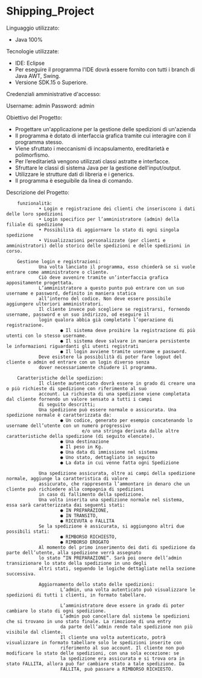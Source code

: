 # Shipping_Project

Linguaggio utilizzato:
- Java 100%

Tecnologie utilizzate:
- IDE: Eclipse
- Per eseguire il programma l'IDE dovrà essere fornito con tutti i branch di Java AWT, Swing.
- Versione SDK.15 o Superiore. 

Credenziali amministrative d'accesso:

Username: admin
Password: admin

Obiettivo del Progetto:
- Progettare un'applicazione per la gestione delle spedizioni di un'azienda 
- Il programma è dotato di interfaccia grafica tramite cui interagire con il programma stesso. 
- Viene sfruttato i meccanismi di incapsulamento, ereditarietà e polimorfismo. 
- Per l’ereditarietà vengono utilizzati classi astratte e interfacce.
- Sfruttare le classi di sistema Java per la gestione dell'input/output.
- Utilizzare le strutture dati di libreria e i generics.
- Il programma è eseguibile da linea di comando. 

Descrizione del Progetto:

        funzionalità:
                • Login e registrazione dei clienti che inseriscono i dati delle loro spedizioni
                • Login specifico per l’amministratore (admin) della filiale di spedizione
                • Possibilità di aggiornare lo stato di ogni singola spedizione
                • Visualizzazioni personalizzate (per clienti e amministratori) dello storico delle spedizioni e delle spedizioni in corso.

        Gestione login e registrazioni:
                Una volta lanciato il programma, esso chiederà se si vuole entrare come amministratore o cliente.
                Ciò deve avvenire tramite un’interfaccia grafica appositamente progettata.
                L’amministratore a questo punto può entrare con un suo username e password, definito in maniera statica
                all’interno del codice. Non deve essere possibile aggiungere ulteriori amministratori.
                Il cliente invece può scegliere se registrarsi, fornendo username, password e un suo indirizzo, od eseguire il
                login qualora abbia già completato l’operazione di registrazione.
                        ● Il sistema deve proibire la registrazione di più utenti con lo stesso username.
                        ● Il sistema deve salvare in maniera persistente le informazioni riguardanti gli utenti registrati
                        ● Il login avviene tramite username e password.
                Deve esistere la possibilità di poter fare logout del cliente o admin ed entrare con un login diverso senza
                dover necessariamente chiudere il programma.

        Caratteristiche delle spedizion:
                Il cliente autenticato dovrà essere in grado di creare una o più richieste di spedizione con riferimento al suo
                account. La richiesta di una spedizione viene completata dal cliente fornendo un valore sensato a tutti i campi
                di seguito descritti;
                Una spedizione può essere normale o assicurata. Una spedizione normale è caratterizzata da:
                        ● Un codice, generato per esempio concatenando lo username dell’utente con un numero progressivo
                                e/o una stringa derivata dalle altre caratteristiche della spedizione (di seguito elencate).
                        ● Una destinazione
                        ● Il peso in Kg.
                        ● Una data di immissione nel sistema
                        ● Uno stato, dettagliato in seguito
                        ● La data in cui venne fatta ogni Spedizione
                        
                Una spedizione assicurata, oltre ai campi della spedizione normale, aggiunge la caratteristica di valore
                assicurato, che rappresenta l’ammontare in denaro che un cliente può richiedere alla compagnia di spedizioni
                in caso di fallimento della spedizione.
                Una volta inserita una spedizione normale nel sistema, essa sarà caratterizzata dai seguenti stati:
                        ● IN PREPARAZIONE,
                        ● IN TRANSITO,
                        ● RICEVUTA o FALLITA
                Se la spedizione è assicurata, si aggiungono altri due possibili stati:
                        ● RIMBORSO RICHIESTO,
                        ● RIMBORSO EROGATO
                Al momento del primo inserimento dei dati di spedizione da parte dell’utente, alla spedizione verrà assegnato
                lo stato “IN PREPARAZIONE”. Sarà poi onere dell’admin transizionare lo stato della spedizione in uno degli
                altri stati, seguendo le logiche dettagliate nella sezione successiva.
                
                Aggiornamento dello stato delle spedizioni:
                        L’admin, una volta autenticato può visualizzare le spedizioni di tutti i clienti, in formato tabellare.
                       
                        L’amministratore deve essere in grado di poter cambiare lo stato di ogni spedizione.
                        L’admin può cancellare dal sistema le spedizioni che si trovano in uno stato finale. La rimozione di una entry
                        da parte dell’admin rende tale spedizione non più visibile dal cliente.
                        Il cliente una volta autenticato, potrà visualizzare in formato tabellare solo le spedizioni inserite con
                        riferimento al suo account. Il cliente non può modificare lo stato delle spedizioni, con una sola eccezione: se
                        la spedizione era assicurata e si trova ora in stato FALLITA, allora può far cambiare stato a tale spedizione. Da
                        FALLITA, può passare a RIMBORSO RICHIESTO.
                       
                 

 
